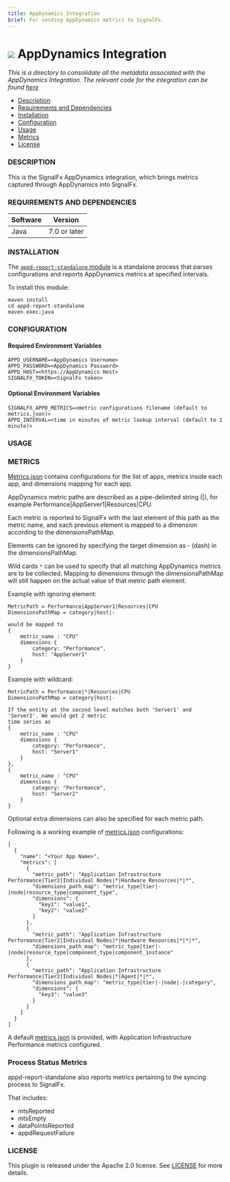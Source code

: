```yaml
---
title: AppDynamics Integration
brief: For sending AppDynamics metrics to SignalFx.
---
```


# ![](https://github.com/signalfx/Integrations/blob/master/appdynamics/img/integrations_appdynamics.png) AppDynamics Integration   

_This is a directory to consolidate all the metadata associated with the AppDynamics Integration. The relevant code for the integration can be found [here](https://github.com/signalfx/appd-integration)_

- [Description](#description)
- [Requirements and Dependencies](#requirements-and-dependencies)
- [Installation](#installation)
- [Configuration](#configuration)
- [Usage](#usage)
- [Metrics](#metrics)
- [License](#license)

### DESCRIPTION

This is the SignalFx AppDynamics integration, which brings metrics captured through AppDynamics into SignalFx.

### REQUIREMENTS AND DEPENDENCIES

| Software  | Version        |
|-----------|----------------|
| Java  |  7.0 or later  |


### INSTALLATION

The [`appd-report-standalone` module](https://github.com/signalfx/appd-integration/tree/master/appd-report-standalone) is a standalone process that parses configurations and reports
AppDynamics metrics at specified intervals.

To install this module:
```
maven install
cd appd-report-standalone
maven exec:java
```
### CONFIGURATION

#### Required Environment Variables

```
APPD_USERNAME=<AppDynamics Username>
APPD_PASSWORD=<AppDynamics Password>
APPD_HOST=<https://AppDynamics Host>
SIGNALFX_TOKEN=<SignalFx token>
```

#### Optional Environment Variables

```
SIGNALFX_APPD_METRICS=<metric configurations filename (default to metrics.json)>
APPD_INTERVAL=<time in minutes of metric lookup interval (default to 1 minute)>
```

### USAGE

### METRICS

[Metrics.json](https://github.com/signalfx/appd-integration/blob/master/appd-report-standalone/metrics.json) contains configurations for the list of apps, metrics inside each app, and dimensions mapping for each app.

AppDynamics metric paths are described as a pipe-delimited string (|),
for example Performance|AppServer1|Resources|CPU.

Each metric is reported to SignalFx with the last element of this path as the metric name,
and each previous element is mapped to a dimension according to the dimensionsPathMap.

Elements can be ignored by specifying the target dimension as - (dash) in the dimensionsPathMap.

Wild cards `*` can be used to specify that all matching AppDynamics metrics are
to be collected. Mapping to dimensions through the dimensionsPathMap will still happen on
the actual value of that metric path element.

Example with ignoring element:

```
MetricPath = Performance|AppServer1|Resources|CPU
DimensionsPathMap = category|host|-

would be mapped to
{
    metric_name : "CPU"
    dimensions {
        category: "Performance",
        host: "AppServer1"
    }
}
```

Example with wildcard:

```
MetricPath = Performance|*|Resources|CPU
DimensionsPathMap = category|host|-

If the entity at the second level matches both 'Server1' and 'Server2'. We would get 2 metric
time series as
{
    metric_name : "CPU"
    dimensions {
        category: "Performance",
        host: "Server1"
    }
},
{
    metric_name : "CPU"
    dimensions {
        category: "Performance",
        host: "Server2"
    }
}
```

Optional extra dimensions can also be specified for each metric path.

Following is a working example of [metrics.json](https://github.com/signalfx/appd-integration/blob/master/appd-report-standalone/metrics.json) configurations:

```
[
  {
    "name": "<Your App Name>",
    "metrics": [
      {
        "metric_path": "Application Infrastructure Performance|Tier2|Individual Nodes|*|Hardware Resources|*|*",
        "dimensions_path_map": "metric_type|tier|-|node|resource_type|component_type",
        "dimensions": {
          "key1": "value1",
          "key2": "value2"
        }
      },
      {
        "metric_path": "Application Infrastructure Performance|Tier2|Individual Nodes|*|Hardware Resources|*|*|*",
        "dimensions_path_map": "metric_type|tier|-|node|resource_type|component_type|component_instance"
      },
      {
        "metric_path": "Application Infrastructure Performance|Tier2|Individual Nodes|*|Agent|*|*",
        "dimensions_path_map": "metric_type|tier|-|node|-|category",
        "dimensions": {
          "key3": "value3"
        }
      }
    ]
  }
]
```

A default [metrics.json](https://github.com/signalfx/appd-integration/blob/master/appd-report-standalone/metrics.json) is provided, with Application Infrastructure Performance metrics configured.


### Process Status Metrics

appd-report-standalone also reports metrics pertaining to the syncing process to SignalFx.

That includes:
- mtsReported
- mtsEmpty
- dataPointsReported
- appdRequestFailure


### LICENSE

This plugin is released under the Apache 2.0 license. See [LICENSE](https://github.com/signalfx/appd-integration/blob/master/LICENSE) for more details.
